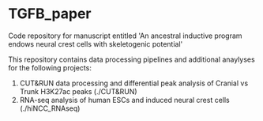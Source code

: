 # TGFB_paper
Code repository for manuscript entitled 'An ancestral inductive program endows neural crest cells with skeletogenic potential'

This repository contains data processing pipelines and additional anaylyses for the following projects:
  1. CUT&RUN data processing and differential peak analysis of Cranial vs Trunk H3K27ac peaks (./CUT&RUN)
  2. RNA-seq analysis of human ESCs and induced neural crest cells (./hiNCC_RNAseq)
